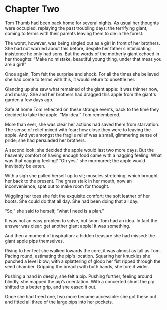 # Chapter Two

Tom Thumb had been back home for several nights. As usual her thoughts were occupied, replaying the past troubling days: the terrifying giant, coming to terms with their parents leaving them to die in the forest.

The worst, however, was being singled out as a girl in front of her brothers. She had not worried about this before, despite her father’s intimidating insistence he only had sons. But the words of the motherly giant echoed in her thoughts: “Make no mistake, beautiful young thing, under that mess you are a girl!”

Once again, Tom felt the surprise and shock. For all the times she believed she had come to terms with this, it would return to unsettle her.

Glancing up she saw what remained of the giant apple: it was thinner now, and mushy. She and her brothers had dragged this apple from the giant's garden a few days ago.

Safe at home Tom reflected on these strange events, back to the time they decided to take the apple. “My idea.” Tom remembered.

More than ever, she was clear her actions had saved them from starvation. The sense of relief mixed with fear; how close they were to leaving the apple. And yet amongst the fragile relief was a small, glimmering sense of pride; she had persuaded her brothers.

A second look: she decided the apple would last two more days. But the heavenly comfort of having enough food came with a nagging feeling. What was that nagging feeling? “Oh yes,” she murmured; the apple would inevitably be eaten.

With a sigh she pulled herself up to sit; muscles stretching, which brought her back to the present. The grass stalk in her mouth, now an inconvenience, spat out to make room for thought.

Wiggling her toes she felt the exquisite comfort; the soft leather of her boots. She could do that all day. She had been doing that all day.

“So,” she said to herself, “what I need is a plan.”

It was not an easy problem to solve, but soon Tom had an idea. In fact the answer was clear: get another giant apple! it was something.

And then a moment of inspiration: a hidden treasure she had missed: the giant apple pips themselves.

Rising to her feet she walked towards the core, it was almost as tall as Tom. Pacing round, estimating the pip's location. Squaring her knuckles she punched a level blow; with a splattering of gloop her fist ripped through the seed chamber. Gripping the breach with both hands, she tore it wider.

Pushing a hand in deeply, she felt a pip. Pushing further, feeling around blindly, she mapped the pip’s orientation. With a concerted shunt the pip shifted to a better grip, and she eased it out.

Once she had freed one, two more became accessible: she got these out and fitted all three of the large pips into her pockets.
